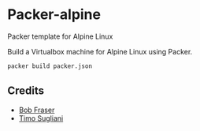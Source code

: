 # Packer-alpine

Packer template for Alpine Linux

Build a Virtualbox machine for Alpine Linux using Packer.

```bash
packer build packer.json
```

## Credits

- [Bob Fraser](https://github.com/bobfraser1/packer-alpine)
- [Timo Sugliani](https://github.com/tsugliani/packer-alpine) 
